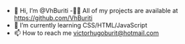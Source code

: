 - 👋 Hi, I’m @VhBuriti
-👨‍💻 All of my projects are available at https://github.com/VhBuriti
- 🌱 I’m currently learning CSS/HTML/JavaScript
- 📫 How to reach me victorhugoburit@hotmail.com

<!---
VhBuriti/VhBuriti is a ✨ special ✨ repository because its `README.md` (this file) appears on your GitHub profile.
You can click the Preview link to take a look at your changes.
--->
